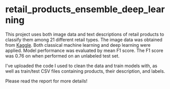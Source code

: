 # retail_products_ensemble_deep_learning

This project uses both image data and text descriptions of retail products to classify them among 21 different retail types. The image data was obtained from [Kaggle](https://www.kaggle.com/c/retail-products-classification/data). Both classical machine learning and deep learning were applied. Model performance was evaluated by mean F1 score. The F1 score was 0.76 on when performed on an unlabeled test set. 

I've uploaded the code I used to clean the data and train models with, as well as train/test CSV files containing products, their description, and labels.  

Please read the report for more details!
